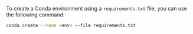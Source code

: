 To create a Conda environment using a `requirements.txt` file, you can use the following command:

```bash
conda create --name <env> --file requirements.txt
